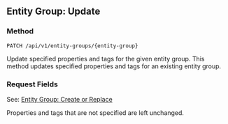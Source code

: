 ## Entity Group: Update
### Method
```
PATCH /api/v1/entity-groups/{entity-group}
```

Update specified properties and tags for the given entity group.
This method updates specified properties and tags for an existing entity group. 

### Request Fields

See: [Entity Group: Create or Replace](#entity-group:-create-or-replace)

<aside class="notice">
Properties and tags that are not specified are left unchanged.
</aside>
